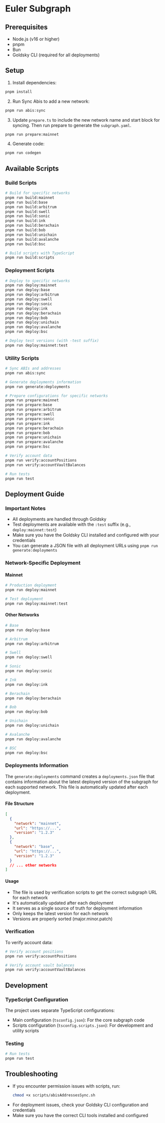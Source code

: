# Euler Subgraph

## Prerequisites

- Node.js (v16 or higher)
- pnpm
- Bun
- Goldsky CLI (required for all deployments)

## Setup

1. Install dependencies:

```bash
pnpm install
```

2. Run Sync Abis to add a new network:

```bash
pnpm run abis:sync
```

3. Update `prepare.ts` to include the new network name and start block for syncing. Then run prepare to generate the `subgraph.yaml`.

```bash
pnpm run prepare:mainnet
```

4. Generate code:

```bash
pnpm run codegen
```

## Available Scripts

### Build Scripts

```bash
# Build for specific networks
pnpm run build:mainnet
pnpm run build:base
pnpm run build:arbitrum
pnpm run build:swell
pnpm run build:sonic
pnpm run build:ink
pnpm run build:berachain
pnpm run build:bob
pnpm run build:unichain
pnpm run build:avalanche
pnpm run build:bsc

# Build scripts with TypeScript
pnpm run build:scripts
```

### Deployment Scripts

```bash
# Deploy to specific networks
pnpm run deploy:mainnet
pnpm run deploy:base
pnpm run deploy:arbitrum
pnpm run deploy:swell
pnpm run deploy:sonic
pnpm run deploy:ink
pnpm run deploy:berachain
pnpm run deploy:bob
pnpm run deploy:unichain
pnpm run deploy:avalanche
pnpm run deploy:bsc

# Deploy test versions (with -test suffix)
pnpm run deploy:mainnet:test
```

### Utility Scripts

```bash
# Sync ABIs and addresses
pnpm run abis:sync

# Generate deployments information
pnpm run generate:deployments

# Prepare configurations for specific networks
pnpm run prepare:mainnet
pnpm run prepare:base
pnpm run prepare:arbitrum
pnpm run prepare:swell
pnpm run prepare:sonic
pnpm run prepare:ink
pnpm run prepare:berachain
pnpm run prepare:bob
pnpm run prepare:unichain
pnpm run prepare:avalanche
pnpm run prepare:bsc

# Verify account data
pnpm run verify:accountPositions
pnpm run verify:accountVaultBalances

# Run tests
pnpm run test
```

## Deployment Guide

### Important Notes

- All deployments are handled through Goldsky
- Test deployments are available with the `:test` suffix (e.g., `deploy:mainnet:test`)
- Make sure you have the Goldsky CLI installed and configured with your credentials
- You can generate a JSON file with all deployment URLs using `pnpm run generate:deployments`

### Network-Specific Deployment

#### Mainnet

```bash
# Production deployment
pnpm run deploy:mainnet

# Test deployment
pnpm run deploy:mainnet:test
```

#### Other Networks

```bash
# Base
pnpm run deploy:base

# Arbitrum
pnpm run deploy:arbitrum

# Swell
pnpm run deploy:swell

# Sonic
pnpm run deploy:sonic

# Ink
pnpm run deploy:ink

# Berachain
pnpm run deploy:berachain

# Bob
pnpm run deploy:bob

# Unichain
pnpm run deploy:unichain

# Avalanche
pnpm run deploy:avalanche

# BSC
pnpm run deploy:bsc
```

### Deployments Information

The `generate:deployments` command creates a `deployments.json` file that contains information about the latest deployed version of the subgraph for each supported network. This file is automatically updated after each deployment.

#### File Structure

```json
[
  {
    "network": "mainnet",
    "url": "https://...",
    "version": "1.2.3"
  },
  {
    "network": "base",
    "url": "https://...",
    "version": "1.2.3"
  }
  // ... other networks
]
```

#### Usage

- The file is used by verification scripts to get the correct subgraph URL for each network
- It's automatically updated after each deployment
- It serves as a single source of truth for deployment information
- Only keeps the latest version for each network
- Versions are properly sorted (major.minor.patch)

### Verification

To verify account data:

```bash
# Verify account positions
pnpm run verify:accountPositions

# Verify account vault balances
pnpm run verify:accountVaultBalances
```

## Development

### TypeScript Configuration

The project uses separate TypeScript configurations:

- Main configuration (`tsconfig.json`): For the core subgraph code
- Scripts configuration (`tsconfig.scripts.json`): For development and utility scripts

### Testing

```bash
# Run tests
pnpm run test
```

## Troubleshooting

- If you encounter permission issues with scripts, run:
  ```bash
  chmod +x scripts/abisAddressesSync.sh
  ```
- For deployment issues, check your Goldsky CLI configuration and credentials
- Make sure you have the correct CLI tools installed and configured
